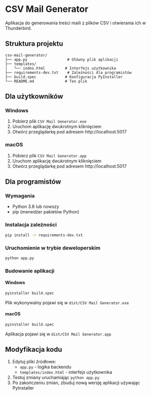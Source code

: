 # CSV Mail Generator

Aplikacja do generowania treści maili z plików CSV i otwierania ich w Thunderbird.

## Struktura projektu

```
csv-mail-generator/
├── app.py                  # Główny plik aplikacji
├── templates/             
│   └── index.html         # Interfejs użytkownika
├── requirements-dev.txt    # Zależności dla programistów
├── build.spec             # Konfiguracja PyInstaller
└── README.md              # Ten plik
```

## Dla użytkowników

### Windows
1. Pobierz plik `CSV Mail Generator.exe`
2. Uruchom aplikację dwukrotnym kliknięciem
3. Otwórz przeglądarkę pod adresem http://localhost:5017

### macOS
1. Pobierz plik `CSV Mail Generator.app`
2. Uruchom aplikację dwukrotnym kliknięciem
3. Otwórz przeglądarkę pod adresem http://localhost:5017

## Dla programistów

### Wymagania
- Python 3.8 lub nowszy
- pip (menedżer pakietów Python)

### Instalacja zależności
```bash
pip install -r requirements-dev.txt
```

### Uruchomienie w trybie deweloperskim
```bash
python app.py
```

### Budowanie aplikacji

#### Windows
```bash
pyinstaller build.spec
```
Plik wykonywalny pojawi się w `dist/CSV Mail Generator.exe`

#### macOS
```bash
pyinstaller build.spec
```
Aplikacja pojawi się w `dist/CSV Mail Generator.app`

## Modyfikacja kodu

1. Edytuj pliki źródłowe:
   - `app.py` - logika backendu
   - `templates/index.html` - interfejs użytkownika
2. Testuj zmiany uruchamiając `python app.py`
3. Po zakończeniu zmian, zbuduj nową wersję aplikacji używając PyInstaller
